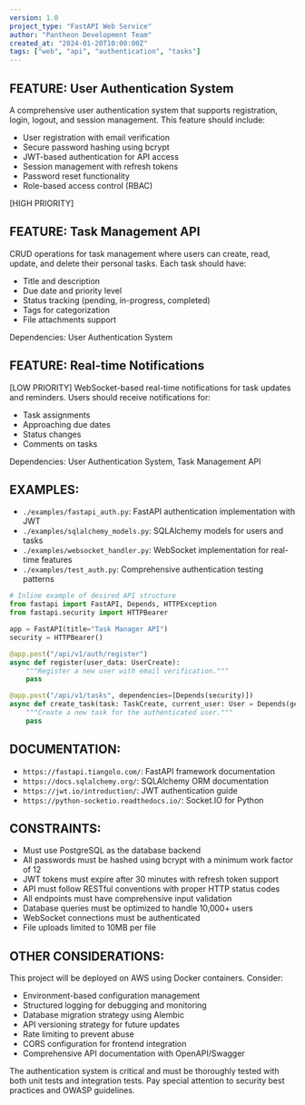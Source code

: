 ```yaml
---
version: 1.0
project_type: "FastAPI Web Service"
author: "Pantheon Development Team"
created_at: "2024-01-20T10:00:00Z"
tags: ["web", "api", "authentication", "tasks"]
---
```


## FEATURE: User Authentication System

A comprehensive user authentication system that supports registration, login, logout,
and session management. This feature should include:

- User registration with email verification
- Secure password hashing using bcrypt
- JWT-based authentication for API access
- Session management with refresh tokens
- Password reset functionality
- Role-based access control (RBAC)

[HIGH PRIORITY]

## FEATURE: Task Management API

CRUD operations for task management where users can create, read, update, and delete
their personal tasks. Each task should have:

- Title and description
- Due date and priority level
- Status tracking (pending, in-progress, completed)
- Tags for categorization
- File attachments support

Dependencies: User Authentication System

## FEATURE: Real-time Notifications

[LOW PRIORITY] WebSocket-based real-time notifications for task updates and reminders.
Users should receive notifications for:

- Task assignments
- Approaching due dates
- Status changes
- Comments on tasks

Dependencies: User Authentication System, Task Management API

## EXAMPLES:

- `./examples/fastapi_auth.py`: FastAPI authentication implementation with JWT
- `./examples/sqlalchemy_models.py`: SQLAlchemy models for users and tasks
- `./examples/websocket_handler.py`: WebSocket implementation for real-time features
- `./examples/test_auth.py`: Comprehensive authentication testing patterns

```python
# Inline example of desired API structure
from fastapi import FastAPI, Depends, HTTPException
from fastapi.security import HTTPBearer

app = FastAPI(title="Task Manager API")
security = HTTPBearer()

@app.post("/api/v1/auth/register")
async def register(user_data: UserCreate):
    """Register a new user with email verification."""
    pass

@app.post("/api/v1/tasks", dependencies=[Depends(security)])
async def create_task(task: TaskCreate, current_user: User = Depends(get_current_user)):
    """Create a new task for the authenticated user."""
    pass
```

## DOCUMENTATION:

- `https://fastapi.tiangolo.com/`: FastAPI framework documentation
- `https://docs.sqlalchemy.org/`: SQLAlchemy ORM documentation  
- `https://jwt.io/introduction/`: JWT authentication guide
- `https://python-socketio.readthedocs.io/`: Socket.IO for Python

## CONSTRAINTS:

- Must use PostgreSQL as the database backend
- All passwords must be hashed using bcrypt with a minimum work factor of 12
- JWT tokens must expire after 30 minutes with refresh token support
- API must follow RESTful conventions with proper HTTP status codes
- All endpoints must have comprehensive input validation
- Database queries must be optimized to handle 10,000+ users
- WebSocket connections must be authenticated
- File uploads limited to 10MB per file

## OTHER CONSIDERATIONS:

This project will be deployed on AWS using Docker containers. Consider:

- Environment-based configuration management
- Structured logging for debugging and monitoring
- Database migration strategy using Alembic
- API versioning strategy for future updates
- Rate limiting to prevent abuse
- CORS configuration for frontend integration
- Comprehensive API documentation with OpenAPI/Swagger

The authentication system is critical and must be thoroughly tested with both
unit tests and integration tests. Pay special attention to security best practices
and OWASP guidelines.